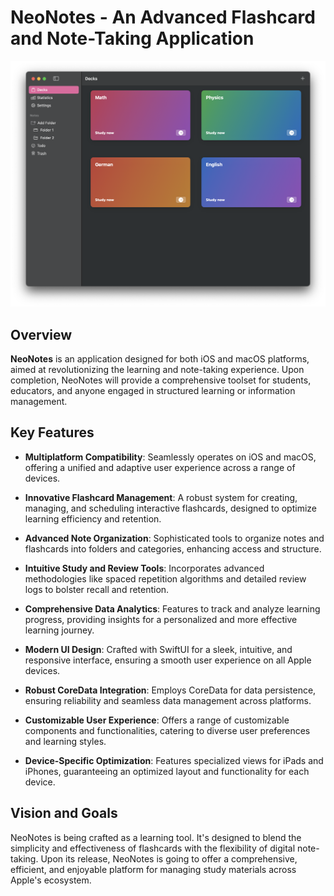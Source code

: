 
# NeoNotes - An Advanced Flashcard and Note-Taking Application

![Image Alt text](/images/example.png "NeoNotes")

## Overview
**NeoNotes** is an application designed for both iOS and macOS platforms, aimed at revolutionizing the learning and note-taking experience. Upon completion, NeoNotes will provide a comprehensive toolset for students, educators, and anyone engaged in structured learning or information management.

## Key Features
- **Multiplatform Compatibility**: Seamlessly operates on iOS and macOS, offering a unified and adaptive user experience across a range of devices.
- **Innovative Flashcard Management**: A robust system for creating, managing, and scheduling interactive flashcards, designed to optimize learning efficiency and retention.
- **Advanced Note Organization**: Sophisticated tools to organize notes and flashcards into folders and categories, enhancing access and structure.
- **Intuitive Study and Review Tools**: Incorporates advanced methodologies like spaced repetition algorithms and detailed review logs to bolster recall and retention.
- **Comprehensive Data Analytics**: Features to track and analyze learning progress, providing insights for a personalized and more effective learning journey.
- **Modern UI Design**: Crafted with SwiftUI for a sleek, intuitive, and responsive interface, ensuring a smooth user experience on all Apple devices.
- **Robust CoreData Integration**: Employs CoreData for data persistence, ensuring reliability and seamless data management across platforms.

- **Customizable User Experience**: Offers a range of customizable components and functionalities, catering to diverse user preferences and learning styles.
- **Device-Specific Optimization**: Features specialized views for iPads and iPhones, guaranteeing an optimized layout and functionality for each device.

## Vision and Goals
NeoNotes is being crafted as a learning tool. It's designed to blend the simplicity and effectiveness of flashcards with the flexibility of digital note-taking. Upon its release, NeoNotes is going to offer a comprehensive, efficient, and enjoyable platform for managing study materials across Apple's ecosystem.
